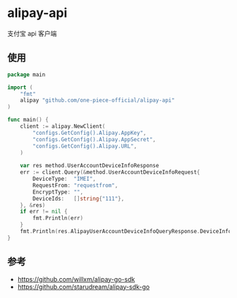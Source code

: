 # alipay-api
支付宝 api 客户端

## 使用

```go
package main

import (
    "fmt"
    alipay "github.com/one-piece-official/alipay-api"
)

func main() {
	client := alipay.NewClient(
		"configs.GetConfig().Alipay.AppKey",
		"configs.GetConfig().Alipay.AppSecret",
		"configs.GetConfig().Alipay.URL",
	)
	
	var res method.UserAccountDeviceInfoResponse
	err := client.Query(&method.UserAccountDeviceInfoRequest{
		DeviceType:  "IMEI",
		RequestFrom: "requestfrom",
		EncryptType: "",
		DeviceIds:   []string{"111"},
	}, &res)
	if err != nil {
		fmt.Println(err)
	}
	fmt.Println(res.AlipayUserAccountDeviceInfoQueryResponse.DeviceInfos[0].DeviceLabel)
}
```

## 参考

* https://github.com/willxm/alipay-go-sdk
* https://github.com/starudream/alipay-sdk-go